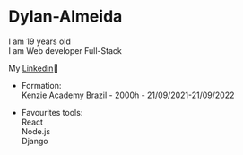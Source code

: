 # Dylan-Almeida
I am 19 years old<br>
I am Web developer Full-Stack<br>


My <a href="https://www.linkedin.com/in/dylan-almeida/">Linkedin</a>:link:

 - Formation:<br>
  Kenzie Academy Brazil - 2000h - 21/09/2021-21/09/2022

 - Favourites tools:<br>
   React<br>
   Node.js<br>
   Django<br>
